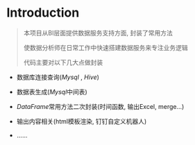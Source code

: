 # Introduction

> 本项目从BI层面提供数据服务支持方面, 封装了常用方法
>
> 使数据分析师在日常工作中快速搭建数据服务来专注业务逻辑
>
> 代码主要对以下几大点做封装

- 数据库连接查询(*Mysql* , *Hive*)
- 数据表生成(*Mysql*中间表)
- *DataFrame*常用方法二次封装(时间函数, 输出Excel, merge...)
- 输出内容相关(html模板渲染, 钉钉自定义机器人)

- ......

